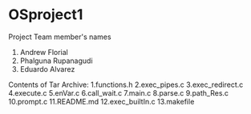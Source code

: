 # OSproject1

Project Team member's names
1. Andrew Florial
2. Phalguna Rupanagudi
3. Eduardo Alvarez

Contents of Tar Archive:
1.functions.h
2.exec_pipes.c 
3.exec_redirect.c
4.execute.c
5.enVar.c
6.call_wait.c
7.main.c
8.parse.c
9.path_Res.c
10.prompt.c
11.README.md
12.exec_builtIn.c
13.makefile
